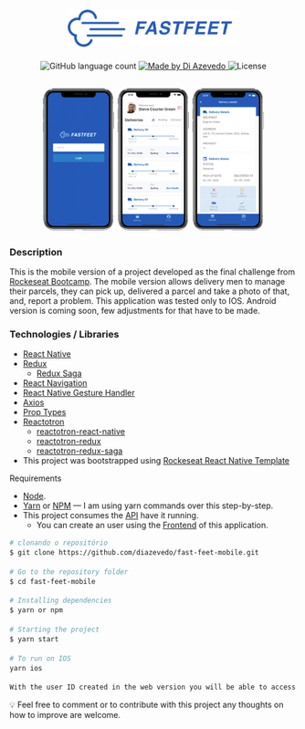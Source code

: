 <h1 align="center">
  <img alt="Fastfeet" title="Fastfeet" src=".github/logo-text.png" width="300px" />
</h1>

<p align="center">
  <img alt="GitHub language count" src="https://img.shields.io/github/languages/count/diazevedo/fast-feet-mobile">

  <a href="https://github.com/diazevedo">
    <img alt="Made by Di Azevedo" src="https://img.shields.io/badge/made%20by-DiAzevedo-%2325b0e6">
  </a>

  <img alt="License" src="https://img.shields.io/badge/license-MIT-%2304D361">
</p>

<h2 align="center">
  <img alt="Login page" src=".github/mb-login.png" width="25%" />
  <img alt="Login page" src=".github/mb-dashboard.png" width="25%" />
  <img alt="Login page" src=".github/mb-delivery.png" width="25%" />
</h2>

### Description

This is the mobile version of a project developed as the final challenge from [Rockeseat Bootcamp](https://rocketseat.com.br/gostack). The mobile version allows delivery men to manage their parcels, they can pick up, delivered a parcel and take a photo of that, and, report a problem. This application was tested only to IOS. Android version is coming soon, few adjustments for that have to be made.

### Technologies / Libraries


- [React Native](http://facebook.github.io/react-native/)
- [Redux](https://redux.js.org/)
  - [Redux Saga](https://redux-saga.js.org/)
- [React Navigation](https://reactnavigation.org/)
- [React Native Gesture Handler](https://kmagiera.github.io/react-native-gesture-handler/)
- [Axios](https://github.com/axios/axios)
- [Prop Types](https://github.com/facebook/prop-types)
- [Reactotron](https://github.com/infinitered/reactotron)
  - [reactotron-react-native](https://github.com/infinitered/reactotron/blob/master/docs/quick-start-react-native.md) 
  - [reactotron-redux](https://github.com/infinitered/reactotron/blob/master/docs/plugin-redux.md) 
  - [reactotron-redux-saga](https://github.com/infinitered/reactotron/blob/master/docs/plugin-redux-saga.md)
- This project was bootstrapped using [Rockeseat React Native Template](https://github.com/Rocketseat/react-native-template-rocketseat-advanced)

Requirements

- [Node](https://nodejs.org/en/).
- [Yarn](https://yarnpkg.com/) or [NPM](https://www.npmjs.com/) — I am using yarn commands over this step-by-step.
- This project consumes the [API](https://www.github/diazevedo.com/fast-feet) have it running.
  - You can create an user using the [Frontend](https://www.github/diazevedo.com/fast-feet-web) of this application.

```bash
# clonando o repositório
$ git clone https://github.com/diazevedo/fast-feet-mobile.git

# Go to the repository folder
$ cd fast-feet-mobile

# Installing dependencies
$ yarn or npm

# Starting the project
$ yarn start 

# To run on IOS
yarn ios

With the user ID created in the web version you will be able to access the application.
```

:bulb: Feel free to comment or to contribute with this project any thoughts on how to improve are welcome.
